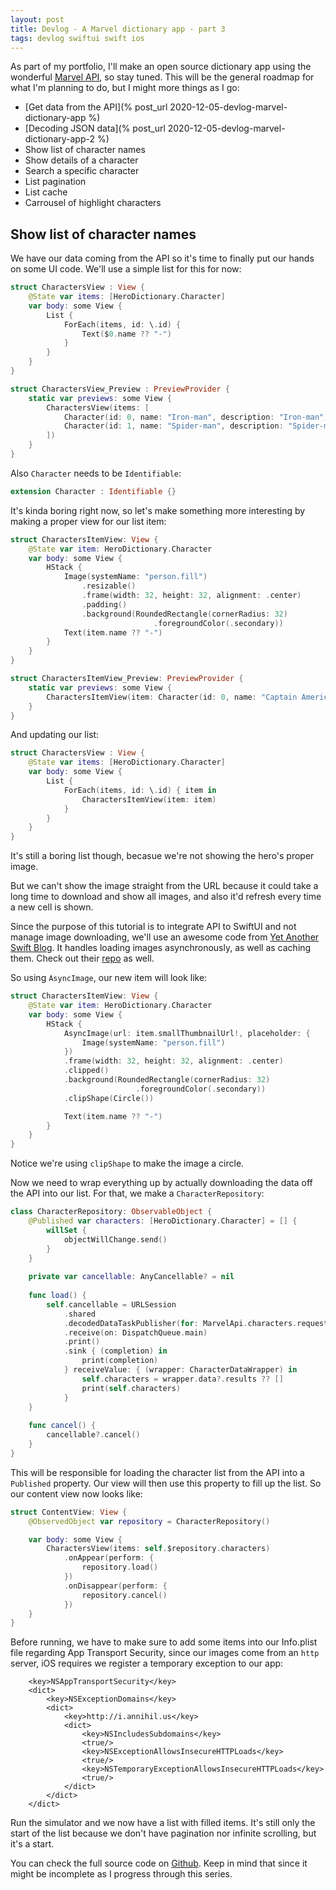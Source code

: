 ```yaml
---
layout: post
title: Devlog - A Marvel dictionary app - part 3
tags: devlog swiftui swift ios
---
```


As part of my portfolio, I'll make an open source dictionary app using the wonderful [Marvel API](https://developer.marvel.com/docs), so stay tuned. This will be the general roadmap for what I'm planning to do, but I might more things as I go:

* [Get data from the API](% post_url 2020-12-05-devlog-marvel-dictionary-app %)
* [Decoding JSON data](% post_url 2020-12-05-devlog-marvel-dictionary-app-2 %)
* Show list of character names
* Show details of a character
* Search a specific character
* List pagination
* List cache
* Carrousel of highlight characters

## Show list of character names

We have our data coming from the API so it's time to finally put our hands on some UI code. We'll use a simple list for this for now:

```swift
struct CharactersView : View {
    @State var items: [HeroDictionary.Character]
    var body: some View {
        List {
            ForEach(items, id: \.id) {
                Text($0.name ?? "-")
            }
        }
    }
}

struct CharactersView_Preview : PreviewProvider {
    static var previews: some View {
        CharactersView(items: [
            Character(id: 0, name: "Iron-man", description: "Iron-man", modified: Date(), thumbnail: nil),
            Character(id: 1, name: "Spider-man", description: "Spider-man", modified: Date(), thumbnail: nil),
        ])
    }
}
```

Also `Character` needs to be `Identifiable`:

```swift
extension Character : Identifiable {}
```

It's kinda boring right now, so let's make something more interesting by making a proper view for our list item:

```swift
struct CharactersItemView: View {
    @State var item: HeroDictionary.Character
    var body: some View {
        HStack {
            Image(systemName: "person.fill")
                .resizable()
                .frame(width: 32, height: 32, alignment: .center)
                .padding()
                .background(RoundedRectangle(cornerRadius: 32)
                                .foregroundColor(.secondary))
            Text(item.name ?? "-")
        }
    }
}

struct CharactersItemView_Preview: PreviewProvider {
    static var previews: some View {
        CharactersItemView(item: Character(id: 0, name: "Captain America", description: "Captain America", modified: Date(), thumbnail: nil))
    }
}
```

And updating our list:

```swift
struct CharactersView : View {
    @State var items: [HeroDictionary.Character]
    var body: some View {
        List {
            ForEach(items, id: \.id) { item in
                CharactersItemView(item: item)
            }
        }
    }
}
```

It's still a boring list though, becasue we're not showing the hero's proper image. 

But we can't show the image straight from the URL because it could take a long time to download and show all images, and also it'd refresh every time a new cell is shown.

Since the purpose of this tutorial is to integrate API to SwiftUI and not manage image downloading, we'll use an awesome code from [Yet Another Swift Blog](https://www.vadimbulavin.com/asynchronous-swiftui-image-loading-from-url-with-combine-and-swift/). It handles loading images asynchronously, as well as caching them. Check out their [repo](https://github.com/V8tr/AsyncImage) as well.

So using `AsyncImage`, our new item will look like:

```swift
struct CharactersItemView: View {
    @State var item: HeroDictionary.Character
    var body: some View {
        HStack {
            AsyncImage(url: item.smallThumbnailUrl!, placeholder: {
                Image(systemName: "person.fill")
            })
            .frame(width: 32, height: 32, alignment: .center)
            .clipped()
            .background(RoundedRectangle(cornerRadius: 32)
                            .foregroundColor(.secondary))
            .clipShape(Circle())

            Text(item.name ?? "-")
        }
    }
}
```

Notice we're using `clipShape` to make the image a circle.

Now we need to wrap everything up by actually downloading the data off the API into our list. For that, we make a `CharacterRepository`:

```swift
class CharacterRepository: ObservableObject {
    @Published var characters: [HeroDictionary.Character] = [] {
        willSet {
            objectWillChange.send()
        }
    }
    
    private var cancellable: AnyCancellable? = nil
    
    func load() {
        self.cancellable = URLSession
            .shared
            .decodedDataTaskPublisher(for: MarvelApi.characters.request)
            .receive(on: DispatchQueue.main)
            .print()
            .sink { (completion) in
                print(completion)
            } receiveValue: { (wrapper: CharacterDataWrapper) in
                self.characters = wrapper.data?.results ?? []
                print(self.characters)
            }
    }
    
    func cancel() {
        cancellable?.cancel()
    }
}
```

This will be responsible for loading the character list from the API into a `Published` property. Our view will then use this property to fill up the list. So our content view now looks like:

```swift
struct ContentView: View {
    @ObservedObject var repository = CharacterRepository()

    var body: some View {
        CharactersView(items: self.$repository.characters)
            .onAppear(perform: {
                repository.load()
            })
            .onDisappear(perform: {
                repository.cancel()
            })
    }
}
```

Before running, we have to make sure to add some items into our Info.plist file regarding App Transport Security, since our images come from an `http` server, iOS requires we register a temporary exception to our app:

```plist
    <key>NSAppTransportSecurity</key>
    <dict>
        <key>NSExceptionDomains</key>
        <dict>
            <key>http://i.annihil.us</key>
            <dict>
                <key>NSIncludesSubdomains</key>
                <true/>
                <key>NSExceptionAllowsInsecureHTTPLoads</key>
                <true/>
                <key>NSTemporaryExceptionAllowsInsecureHTTPLoads</key>
                <true/>
            </dict>
        </dict>
    </dict>
```


Run the simulator and we now have a list with filled items. It's still only the start of the list because we don't have pagination nor infinite scrolling, but it's a start.

You can check the full source code on [Github](https://github.com/edgarkenji/HeroDictionary). Keep in mind that since it might be incomplete as I progress through this series.
